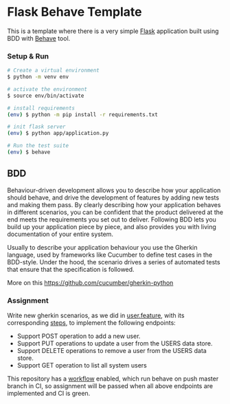 # Flask Behave Template

This is a template where there is a very simple [Flask](https://flask.palletsprojects.com/en/2.2.x/) application built using BDD with [Behave](https://github.com/behave/behave) tool.

### Setup & Run

```sh
# Create a virtual environment
$ python -m venv env 

# activate the environment
$ source env/bin/activate

# install requirements
(env) $ python -m pip install -r requirements.txt
```

```sh
# init flask server
(env) $ python app/application.py

# Run the test suite
(env) $ behave
```


## BDD

Behaviour-driven development allows you to describe how your application should behave, and drive the development of features by adding new tests and making them pass. By clearly describing how your application behaves in different scenarios, you can be confident that the product delivered at the end meets the requirements you set out to deliver. Following BDD lets you build up your application piece by piece, and also provides you with living documentation of your entire system.

Usually to describe your application behaviour you use the Gherkin language, used by frameworks like Cucumber to define test cases in the BDD-style. Under the hood, the scenario drives a series of automated tests that ensure that the specification is followed.

More on this https://github.com/cucumber/gherkin-python


### Assignment

Write new gherkin scenarios, as we did in [user.feature](https://github.com/proyecto-unrc-2022/flask-behave-template/blob/master/features/user.feature), with its corresponding [steps](https://github.com/proyecto-unrc-2022/flask-behave-template/blob/master/features/step/user.py), to implement the following endpoints:

* Support POST operation to add a new user.
* Support PUT operations to update a user from the USERS data store.
* Support DELETE operations to remove a user from the USERS data store.
* Support GET operation to list all system users

This repository has a [workflow](https://github.com/proyecto-unrc-2022/flask-fbrusatti/blob/master/.github/workflows/behave.yml) enabled, which run behave on push master branch in CI, so assignment will be passed when all above endpoints are implemented and CI is green.
